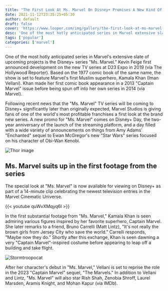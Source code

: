 ```yaml
---
title: "The First Look At Ms. Marvel On Disney+ Promises A New Kind Of Superhero Story"
date: 2021-11-12T23:35:25+05:30
author: default
draft: false
cover: 'https://www.looper.com/img/gallery/the-first-look-at-ms-marvel-on-disney-promises-a-new-kind-of-superhero-story/intro-1636739535.webp'
desc: 'One of the most hotly anticipated series in Marvel extensive slate of upcoming projects is the Disney series Ms. Marvel'
tags: ['popular']
categories: ['marvel']
---
```


One of the most hotly anticipated series in Marvel's extensive slate of upcoming projects is the Disney+ series "Ms. Marvel." Kevin Feige first announced development on the new TV series at D23 Expo in 2019 (via The Hollywood Reporter). Based on the 1977 comic book of the same name, the show is set to feature Marvel's first Muslim superhero, Kamala Khan (Iman Vellani). Khan made her first comic book appearance in a 2013 "Captain Marvel" issue before being spun off into her own series in 2014 (via Marvel).

Following recent news that the "Ms. Marvel" TV series will be coming to Disney+ significantly later than originally expected, Marvel Studios is giving fans of one of the world's most profitable franchises a first look at the brand new series. A new promo for "Ms. Marvel" comes on Disney+ Day, the two-year anniversary of the launch of the streaming platform, and a day filled with a wide variety of announcements on things from Amy Adams' "Enchanted" sequel to Ewan McGregor's new "Star Wars" series focused on his character of Obi-Wan Kenobi.

![Thor image](/images/thor.jpg)

## Ms. Marvel suits up in the first footage from the series

The special look at "Ms. Marvel" is now available for viewing on Disney+ as part of a 14-minute clip celebrating the newest television entries in the Marvel Cinematic Universe.

{{< youtube quWvXMqyq6I >}}

In the first substantial footage from "Ms. Marvel," Kamala Khan is seen admiring various figures inspired by her favorite superhero, Captain Marvel. She later remarks to a friend, Bruno Carrelli (Matt Lintz), "It's not really the brown girls from Jersey City who save the world." Carrelli responds, "Maybe now they do." Shortly after this exchange, Khan is seen dawning a very "Captain Marvel"-inspired costume before appearing to leap off a building and take flight.

![Stormtroopocat](https://www.looper.com/img/gallery/the-first-look-at-ms-marvel-on-disney-promises-a-new-kind-of-superhero-story/the-new-teaser-gave-fans-a-first-look-at-the-series-1636739535.webp "The Stormtroopocat")

After her character's debut in "Ms. Marvel," Vellani is set to reprise the role in the 2023 "Captain Marvel" sequel, "The Marvels." In addition to Vellani and Lintz, "Ms. Marvel" will also star Rish Shah, Zenobia Shroff, Laurel Marsden, Aramis Knight, and Mohan Kapur (via IMDb).

